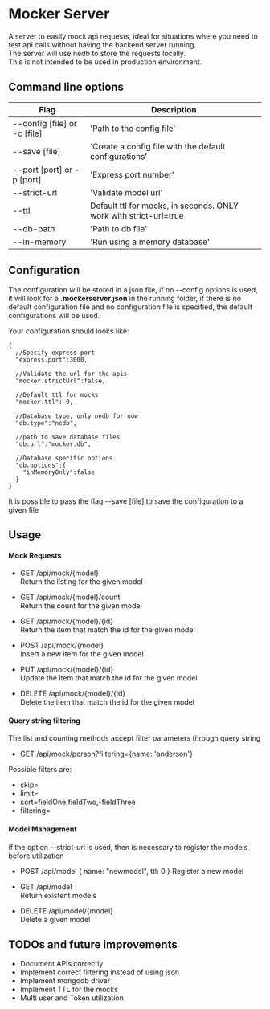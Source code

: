 # Mocker Server #

A server to easily mock api requests, ideal for situations where you need to test api calls without having the backend server running.  
The server will use nedb to store the requests locally.  
This is not intended to be used in production environment.

## Command line options ##

| Flag | Description |
| ---- | ----------- |
| --config [file] or -c [file] | 'Path to the config file' |
| --save [file] | 'Create a config file with the default configurations'  |
| --port [port] or -p [port] | 'Express port number'  |
| --strict-url |  'Validate model url'  |
| --ttl | Default ttl for mocks, in seconds. ONLY work with strict-url=true |
| --db-path | 'Path to db file'  |
| --in-memory | 'Run using a memory database'  |


## Configuration ##
The configuration will be stored in a json file, if no --config options is used, it will look for a **.mockerserver.json** in the running folder, if there is no default configuration file and no configuration file is specified, the default configurations will be used.

Your configuration should looks like:  
```
{  
  //Specify express port
  "express.port":3000,  

  //Validate the url for the apis
  "mocker.strictUrl":false,  

  //Default ttl for mocks
  "mocker.ttl": 0,

  //Database type, only nedb for now
  "db.type":"nedb",  

  //path to save database files
  "db.url":"mocker.db",  

  //Database specific options
  "db.options":{  
    "inMemoryOnly":false  
  }  
}
```

It is possible to pass the flag --save [file] to save the configuration to a given file


## Usage ##

#### Mock Requests ####

- GET /api/mock/{model}  
Return the listing for the given model

- GET /api/mock/{model}/count  
Return the count for the given model

- GET /api/mock/{model}/{id}  
Return the item that match the id for the given model

- POST /api/mock/{model}  
Insert a new item for the given model

- PUT /api/mock/{model}/{id}  
Update the item that match the id for the given model

- DELETE /api/mock/{model}/{id}  
Delete the item that match the id for the given model


#### Query string filtering ####
The list and counting methods accept filter parameters through query string  

- GET /api/mock/person?filtering={name: 'anderson'}  

Possible filters are:  
- skip=<n>
- limit=<n>
- sort=fieldOne,fieldTwo,-fieldThree  
- filtering=<json formated filter>

#### Model Management ####
if the option --strict-url is used, then is necessary to register the models before utilization

- POST /api/model  { name: "newmodel", ttl: 0 }
Register a new model

- GET /api/model  
Return existent models

- DELETE /api/model/{model}  
Delete a given model


## TODOs and future improvements ##
- Document APIs correctly
- Implement correct filtering instead of using json
- Implement mongodb driver
- Implement TTL for the mocks
- Multi user and Token utilization
